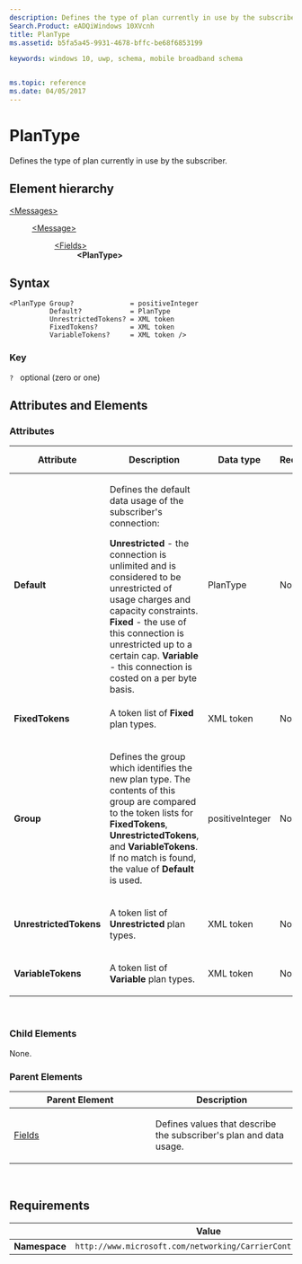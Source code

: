 ```yaml
---
description: Defines the type of plan currently in use by the subscriber.
Search.Product: eADQiWindows 10XVcnh
title: PlanType
ms.assetid: b5fa5a45-9931-4678-bffc-be68f6853199

keywords: windows 10, uwp, schema, mobile broadband schema


ms.topic: reference
ms.date: 04/05/2017
---
```


# PlanType


Defines the type of plan currently in use by the subscriber.

## Element hierarchy

<dl>
<dt><a href="element-messages.md">&lt;Messages&gt;</a></dt>
<dd>
<dl>
<dt><a href="element-message.md">&lt;Message&gt;</a></dt>
<dd>
<dl>
<dt><a href="element-fields.md">&lt;Fields&gt;</a></dt>
<dd><b>&lt;PlanType&gt;</b></dd>
</dl>
</dd>
</dl>
</dd>
</dl>

## Syntax

``` syntax
<PlanType Group?              = positiveInteger
          Default?            = PlanType
          UnrestrictedTokens? = XML token
          FixedTokens?        = XML token
          VariableTokens?     = XML token />
```

### Key

`?`   optional (zero or one)

## Attributes and Elements


### Attributes

<table>
<colgroup>
<col width="20%" />
<col width="20%" />
<col width="20%" />
<col width="20%" />
<col width="20%" />
</colgroup>
<thead>
<tr class="header">
<th>Attribute</th>
<th>Description</th>
<th>Data type</th>
<th>Required</th>
<th>Default value</th>
</tr>
</thead>
<tbody>
<tr class="odd">
<td><strong>Default</strong></td>
<td><p>Defines the default data usage of the subscriber's connection:</p>
<strong>Unrestricted</strong> - the connection is unlimited and is considered to be unrestricted of usage charges and capacity constraints.
<strong>Fixed</strong> - the use of this connection is unrestricted up to a certain cap.
<strong>Variable</strong> - this connection is costed on a per byte basis.</td>
<td>PlanType</td>
<td>No</td>
<td></td>
</tr>
<tr class="even">
<td><strong>FixedTokens</strong></td>
<td><p>A token list of <strong>Fixed</strong> plan types.</p></td>
<td>XML token</td>
<td>No</td>
<td></td>
</tr>
<tr class="odd">
<td><strong>Group</strong></td>
<td><p>Defines the group which identifies the new plan type. The contents of this group are compared to the token lists for <strong>FixedTokens</strong>, <strong>UnrestrictedTokens</strong>, and <strong>VariableTokens</strong>. If no match is found, the value of <strong>Default</strong> is used.</p></td>
<td>positiveInteger</td>
<td>No</td>
<td></td>
</tr>
<tr class="even">
<td><strong>UnrestrictedTokens</strong></td>
<td><p>A token list of <strong>Unrestricted</strong> plan types.</p></td>
<td>XML token</td>
<td>No</td>
<td></td>
</tr>
<tr class="odd">
<td><strong>VariableTokens</strong></td>
<td><p>A token list of <strong>Variable</strong> plan types.</p></td>
<td>XML token</td>
<td>No</td>
<td></td>
</tr>
</tbody>
</table>

 

### Child Elements

None.

### Parent Elements

<table>
<colgroup>
<col width="50%" />
<col width="50%" />
</colgroup>
<thead>
<tr class="header">
<th>Parent Element</th>
<th>Description</th>
</tr>
</thead>
<tbody>
<tr class="odd">
<td><a href="element-fields.md">Fields</a> </td>
<td><p>Defines values that describe the subscriber's plan and data usage.</p></td>
</tr>
</tbody>
</table>

 

## Requirements

|          | Value |
|----------|--------------|
| **Namespace** | `http://www.microsoft.com/networking/CarrierControl/WWAN/v1` |

 

 



